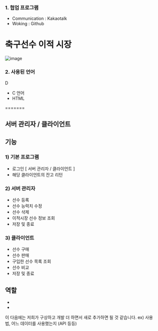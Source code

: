 
### 1. 협업 프로그램
- Communication : Kakaotalk
- Woking : Github


# 축구선수 이적 시장
![image](https://user-images.githubusercontent.com/74346735/236492322-b6677acd-8fe2-4f9c-b0e6-a15b9a2117fc.png)

### 2. 사용된 언어
D
 - C 언어
 - HTML
 
=======

## 서버 관리자 / 클라이언트

## 기능
### 1) 기본 프로그램
 - 로그인 [ 서버 관리자 / 클라이언트 ] 
- 해당 클라이언트의 잔고 리턴



### 2) 서버 관리자

 - 선수 등록
 - 선수 능력치 수정
 - 선수 삭제
 - 이적시장 선수 정보 조회
 - 저장 및 종료

### 3) 클라이언트
 
  - 선수 구매
  - 선수 판매
  - 구입한 선수 목록 조회
  - 선수 비교
  - 저장 및 종료


## 역할

-
-


이 다음에는 저희가 구상하고 개발 더 하면서 새로 추가하면 될 것 같습니다. 
ex) 사용법,  어느 데이터를 사용했는지 (API 등등)
